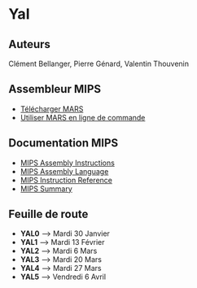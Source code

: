 # Yal

## Auteurs
Clément Bellanger, Pierre Génard, Valentin Thouvenin

## Assembleur MIPS
- [Télécharger MARS](http://courses.missouristate.edu/KenVollmar/MARS/download.htm)
- [Utiliser MARS en ligne de commande](https://courses.missouristate.edu/KenVollmar/mars/Help/MarsHelpCommand.html)

## Documentation MIPS
- [MIPS Assembly Instructions](https://www2.cs.duke.edu/courses/fall13/compsci250/MIPS-ASM.pdf)
- [MIPS Assembly Language](http://service.scs.carleton.ca/sivarama/org_book/org_book_web/slides/chap_1_versions/ch15_1.pdf)
- [MIPS Instruction Reference](http://www.mrc.uidaho.edu/mrc/people/jff/digital/MIPSir.html)
- [MIPS Summary](http://www.cs.tufts.edu/comp/140/lectures/Day_3/mips_summary.pdf)

## Feuille de route
- **YAL0** --> Mardi 30 Janvier
- **YAL1** --> Mardi 13 Février
- **YAL2** --> Mardi 6 Mars
- **YAL3** --> Mardi 20 Mars
- **YAL4** --> Mardi 27 Mars
- **YAL5** --> Vendredi 6 Avril


